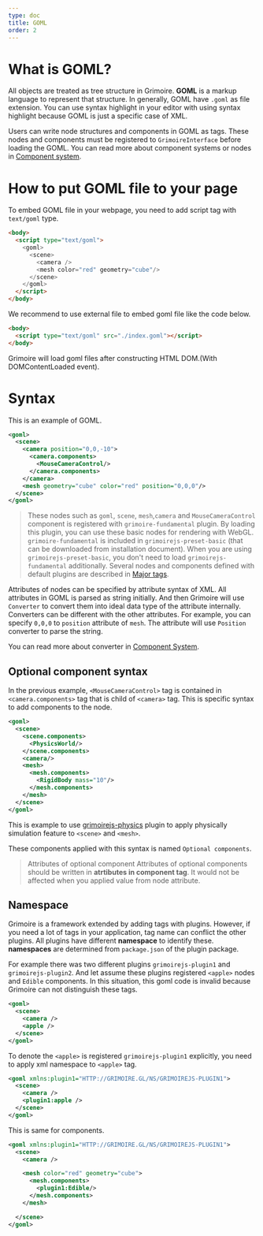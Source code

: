 ```yaml
---
type: doc
title: GOML
order: 2
---
```


# What is GOML?

All objects are treated as tree structure in Grimoire. **GOML** is a markup language to represent that structure.
In generally, GOML have `.goml` as file extension.
You can use syntax highlight in your editor with using syntax highlight because GOML is just a specific case of XML.

Users can write node structures and components in GOML as tags. These nodes and components must be registered to `GrimoireInterface` before loading the GOML.
You can read more about component systems or nodes in [Component system](/guide/1_essentials/05_componentsystem.html).


# How to put GOML file to your page

To embed GOML file in your webpage, you need to add script tag with `text/goml` type.

```html
<body>
  <script type="text/goml">
    <goml>
      <scene>
        <camera />
        <mesh color="red" geometry="cube"/>
      </scene>
    </goml>
  </script>
</body>
```

We recommend to use external file to embed goml file like the code below.

```html
<body>
  <script type="text/goml" src="./index.goml"></script>
</body>
```

Grimoire will load goml files after constructing HTML DOM.(With DOMContentLoaded event).

# Syntax

This is an example of GOML.

```xml
<goml>
  <scene>
    <camera position="0,0,-10">
      <camera.components>
        <MouseCameraControl/>
      </camera.components>
    </camera>
    <mesh geometry="cube" color="red" position="0,0,0"/>
  </scene>
</goml>
```

> These nodes such as `goml`, `scene`, `mesh`,`camera` and `MouseCameraControl` component is registered with `grimoire-fundamental` plugin. By loading this plugin, you can use these basic nodes for rendering with WebGL.
>`grimoire-fundamental` is included in `grimoirejs-preset-basic` (that can be downloaded from installation document).
> When you are using `grimoirejs-preset-basic`, you don't need to load `grimoirejs-fundamental` additionally.
> Several nodes and components defined with default plugins are described in [Major tags](/guide/1_essentials/08_tags.html).

Attributes of nodes can be specified by attribute syntax of XML.
All attributes in GOML is parsed as string initially. And then Grimoire will use `Converter` to convert them into ideal data type of the attribute internally.
Converters can be different with the other attributes. For example, you can specify `0,0,0` to `position` attribute of `mesh`.
The attribute will use `Position` converter to parse the string.

You can read more about converter in [Component System](/guide/1_essentials/05_componentsystem.html).


## Optional component syntax

In the previous example, `<MouseCameraControl>` tag is contained in `<camera.components>` tag that is child of `<camera>` tag.
This is specific syntax to add components to the node.

```xml
<goml>
  <scene>
    <scene.components>
      <PhysicsWorld/>
    </scene.components>
    <camera/>
    <mesh>
      <mesh.components>
        <RigidBody mass="10"/>
      </mesh.components>
    </mesh>
  </scene>
</goml>
```

This is example to use [grimoirejs-physics](https://github.com/GrimoireGL/grimoirejs-physics) plugin to apply physically simulation feature to `<scene>` and `<mesh>`.

These components applied with this syntax is named `Optional components`.

> Attributes of optional component
> Attributes of optional components should be written in **atrtibutes in component tag**.
> It would not be affected when you applied value from node attribute.

## Namespace
Grimoire is a framework extended by adding tags with plugins. However, if you need a lot of tags in your application, tag name can conflict the other plugins. All plugins have different **namespace** to identify these.
**namespaces** are determined from `package.json` of the plugin package.

For example there was two different plugins `grimoirejs-plugin1` and `grimoirejs-plugin2`. And let assume these plugins registered `<apple>` nodes and `Edible` components.
In this situation, this goml code is invalid because Grimoire can not distinguish these tags.

```xml
<goml>
  <scene>
    <camera />
    <apple />
  </scene>
</goml>
```

To denote the `<apple>` is registered `grimoirejs-plugin1` explicitly, you need to apply xml namespace to `<apple>` tag.

```xml
<goml xmlns:plugin1="HTTP://GRIMOIRE.GL/NS/GRIMOIREJS-PLUGIN1">
  <scene>
    <camera />
    <plugin1:apple />
  </scene>
</goml>
```

This is same for components.
```xml
<goml xmlns:plugin1="HTTP://GRIMOIRE.GL/NS/GRIMOIREJS-PLUGIN1">
  <scene>
    <camera />

    <mesh color="red" geometry="cube">
      <mesh.components>
        <plugin1:Edible/>
      </mesh.components>
    </mesh>

  </scene>
</goml>
```
